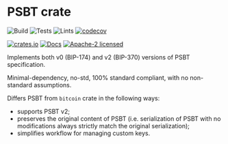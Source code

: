 # PSBT crate

![Build](https://github.com/BP-WG/bp-bips/workflows/Build/badge.svg)
![Tests](https://github.com/BP-WG/bp-bips/workflows/Tests/badge.svg)
![Lints](https://github.com/BP-WG/bp-bips/workflows/Lints/badge.svg)
[![codecov](https://codecov.io/gh/BP-WG/bp-bips/branch/master/graph/badge.svg)](https://codecov.io/gh/BP-WG/bp-bips)

[![crates.io](https://img.shields.io/crates/v/psbt)](https://crates.io/crates/psbt)
[![Docs](https://docs.rs/psbt/badge.svg)](https://docs.rs/psbt)
[![Apache-2 licensed](https://img.shields.io/crates/l/psbt)](./LICENSE)

Implements both v0 (BIP-174) and v2 (BIP-370) versions of PSBT specification.

Minimal-dependency, no-std, 100% standard compliant, with no non-standard 
assumptions. 

Differs PSBT from `bitcoin` crate in the following ways:
- supports PSBT v2;
- preserves the original content of PSBT (i.e. serialization of PSBT with no 
modifications always strictly match the original serialization);
- simplifies workflow for managing custom keys.
